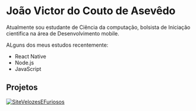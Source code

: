 # João Victor do Couto de Asevêdo

Atualmente sou estudante de Ciência da computação, bolsista de Iniciação cientifica na área de Desenvolvimento mobile.

ALguns dos meus estudos recentemente:
- React Native 
- Node.js
- JavaScript


## Projetos

[![SiteVelozesEFuriosos](https://media-exp1.licdn.com/dms/image/C4D22AQGR3lik9JViFg/feedshare-shrink_2048_1536/0/1665948759084?e=1671062400&v=beta&t=hEslcvTZlNFhOyAUVnhnwHebmyXBf5mBXkAYAg002l8)](https://velozes-furiosos.herokuapp.com/w=300)
